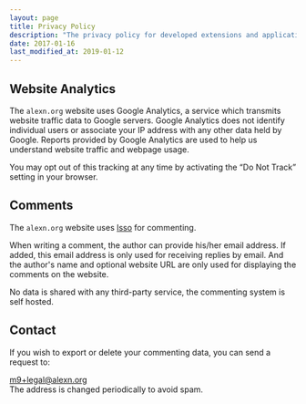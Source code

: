 ```yaml
---
layout: page
title: Privacy Policy
description: "The privacy policy for developed extensions and applications"
date: 2017-01-16
last_modified_at: 2019-01-12
---
```


## Website Analytics

The `alexn.org` website uses Google Analytics, a service which transmits website traffic data to Google servers. Google Analytics does not identify individual users or associate your IP address with any other data held by Google. Reports provided by Google Analytics are used to help us understand website traffic and webpage usage.

You may opt out of this tracking at any time by activating the “Do Not Track” setting in your browser.

## Comments

The `alexn.org` website uses [Isso](https://posativ.org/isso/) for commenting.

When writing a comment, the author can provide his/her email address.
If added, this email address is only used for receiving replies by email.
And the author's name and optional website URL are only used for
displaying the comments on the website.

No data is shared with any third-party service, the commenting system
is self hosted.

<!--sse-->
## Contact

If you wish to export or delete your commenting data,
you can send a request to:

<div class="content">
  <a href="mailto:&#109;&#057;+&#108;&#101;&#103;&#097;&#108;&#064;&#097;&#108;&#101;&#120;&#110;&#046;&#111;&#114;&#103;">&#109;&#057;+&#108;&#101;&#103;&#097;&#108;&#064;&#097;&#108;&#101;&#120;&#110;&#046;&#111;&#114;&#103;</a>

  <div class="small-note">
    The address is changed periodically to avoid spam.
  </div>
</div>
<!--/sse-->

<br/>
